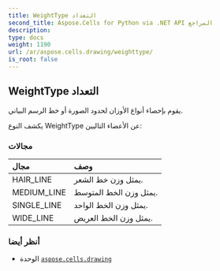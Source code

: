 ```yaml
---
title: WeightType التعداد
second_title: Aspose.Cells for Python via .NET API المراجع
description:
type: docs
weight: 1190
url: /ar/aspose.cells.drawing/weighttype/
is_root: false
---
```

##  WeightType التعداد
يقوم بإحصاء أنواع الأوزان لحدود الصورة أو خط الرسم البياني.



يكشف النوع WeightType عن الأعضاء التاليين:

###  مجالات
| مجال| وصف|
| :- | :- |
| HAIR_LINE | يمثل وزن خط الشعر.|
| MEDIUM_LINE | يمثل وزن الخط المتوسط.|
| SINGLE_LINE | يمثل وزن الخط الواحد.|
| WIDE_LINE |يمثل وزن الخط العريض.|



###  أنظر أيضا
* الوحدة [`aspose.cells.drawing`](..)
